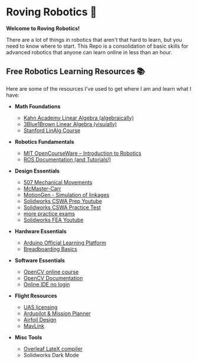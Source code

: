 # Roving Robotics 🤖

**Welcome to Roving Robotics!**

There are a lot of things in robotics that aren't that hard to learn, but you need to know where to start. This Repo is a consolidation of basic skills for advanced robotics that anyone can learn online in less than an hour.

## Free Robotics Learning Resources 📚

Here are some of the resources I've used to get where I am and learn what I have:
- **Math Foundations**
    - [Kahn Academy Linear Algebra (algebraically)](https://www.khanacademy.org/math/linear-algebra)
    - [3Blue1Brown Linear Algebra (visuially)](https://www.3blue1brown.com/topics/linear-algebra)
    - [Stanford LinAlg Course](https://see.stanford.edu/Course/EE263)
- **Robotics Fundamentals**
    - [MIT OpenCourseWare – Introduction to Robotics](https://ocw.mit.edu/courses/mechanical-engineering/2-12-introduction-to-robotics-fall-2005/)
    - [ROS Documentation (and Tutorials!)](http://wiki.ros.org/ROS/Tutorials)
- **Design Essentials**
    - [507 Mechanical Movements](https://507movements.com)
    - [McMaster-Carr](https://www.mcmaster.com)
    - [MotionGen - Simulation of linkages](https://motiongen.io)    
    - [Solidworks CSWA Prep Youtube](https://www.youtube.com/playlist?list=PLE5C6B3135D7D277F)
    - [Solidworks CSWA Practice Test](https://www.solidworks.com/sites/default/files/2017-12/CSWASampleExam.pdf)
    - [more practice exams](https://www.solidworks.com/sites/default/filesd10/migration/SWEDU_CSWAExam_PracticeProblems.zip)
    - [Solidworks FEA Youtube](https://youtu.be/2LDSQMCeBBs)
- **Hardware Essentials**
    - [Arduino Official Learning Platform](https://www.arduino.cc/en/Tutorial/HomePage)
    - [Breadboarding Basics](https://www.instructables.com/Breadboard-Basics-for-Absolute-Begginers/)
- **Software Essentials**
    - [OpenCV online course](opencv.org/university/free-opencv-course/)
    - [OpenCV Documentation](https://docs.opencv.org/4.x/)
    - [Online IDE no login](https://www.programiz.com/python-programming/online-compiler/)
- **Flight Resources**
    - [UAS licensing](https://www.scouting.org/the-recreational-uas-safety-test/)
    - [Ardupilot & Mission Planner](https://ardupilot.org/ardupilot/)
    - [Airfoil Design](http://www.airfoiltools.com)
    - [MavLink](https://ardupilot.org/dev/docs/mavlink-commands.html)

- **Misc Tools**
    - [Overleaf LateX compiler](https://www.overleaf.com)
    - Solidworks Dark Mode


